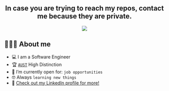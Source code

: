 <h2 align="center">In case you are trying to reach my repos, contact me because they are private.</h2>

<p align="center">
  <a href="https://github.com/SakoKazanjian"><img src="https://readme-typing-svg.herokuapp.com?color=%23F7C469&size=22&duration=2500&center=true&vCenter=true&width=700&height=100&lines=Welcome+to+Sako+Kazanjian's+GitHub"></a>
</p>

## 👨🏻‍💻 About me
- 💻 I am a Software Engineer
- :trophy: [`AUST`](https://www.aust.edu.lb/) High Distinction
- :thinking: I’m currently open for: `job opportunities`
- :nerd_face: Always `learning new things`
- 🔗 [Check out my LinkedIn profile for more!](https://www.linkedin.com/in/sako-kazanjian/) 
